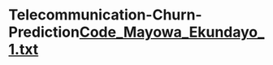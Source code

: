 # Telecommunication-Churn-Prediction[Code_Mayowa_Ekundayo_1.txt](https://github.com/Mayowa1012/Telecommunication-Churn-Prediction/files/9554923/Code_Mayowa_Ekundayo_1.txt)
